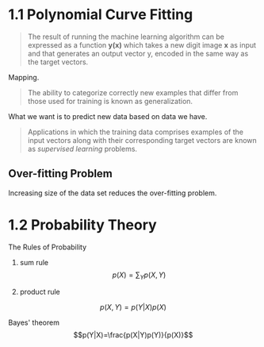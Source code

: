 <script src="https://cdn.mathjax.org/mathjax/latest/MathJax.js?config=AM_HTMLorMML"></script>

# 1.1 Polynomial Curve Fitting

> The result of running the machine learning algorithm can be expressed as a function **y(x)** which takes a new digit image **x** as input and that generates an output vector y, encoded in the same way as the target vectors. 

Mapping.

> The ability to categorize correctly new examples that differ from those used for training is known as generalization. 

What we want is to predict new data based on data we have.

> Applications in which the training data comprises examples of the input vectors along with their corresponding target vectors are known as *supervised learning* problems. 

## Over-fitting Problem

Increasing size of the data set reduces the over-fitting problem.

# 1.2 Probability Theory

The Rules of Probability
1. sum rule 
$$p(X)=\sum_Yp(X,Y)$$

2. product rule 

$$p(X,Y)=p(Y|X)p(X)$$

Bayes' theorem $$p(Y|X)=\frac{p(X|Y)p(Y)}{p(X)}$$